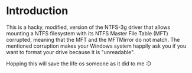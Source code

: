 # Introduction

This is a hacky, modified, version of the NTFS-3g driver that allows mounting a
NTFS filesystem with its NTFS Master File Table (MFT) corrupted, meaning that
the MFT and the MFTMirror do not match. The mentioned corruption makes your 
Windows system happily ask you if you want to format your drive because it is 
"unreadable".

Hopping this will save the life os someone as it did to me :D
